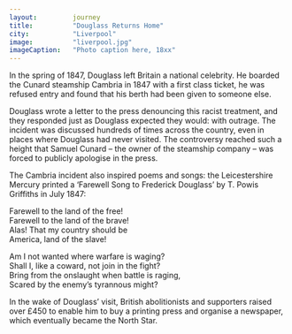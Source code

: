 ```yaml
---
layout: 		journey
title: 			"Douglass Returns Home"
city:			"Liverpool"
image: 			"liverpool.jpg"
imageCaption: 	"Photo caption here, 18xx"
---
```


In the spring of 1847, Douglass left Britain a national celebrity. He boarded the Cunard steamship Cambria in 1847 with a first class ticket, he was refused entry and found that his berth had been given to someone else. 

Douglass wrote a letter to the press denouncing this racist treatment, and they responded just as Douglass expected they would: with outrage. The incident was discussed hundreds of times across the country, even in places where Douglass had never visited. The controversy reached such a height that Samuel Cunard – the owner of the steamship company – was forced to publicly apologise in the press.

The Cambria incident also inspired poems and songs: the Leicestershire Mercury printed a ‘Farewell Song to Frederick Douglass’ by T. Powis Griffiths in July 1847: 

Farewell to the land of the free!  
Farewell to the land of the brave!  
Alas! That my country should be  
America, land of the slave!  

Am I not wanted where warfare is waging?  
Shall I, like a coward, not join in the fight?  
Bring from the onslaught when battle is raging,  
Scared by the enemy’s tyrannous might?

In the wake of Douglass’ visit, British abolitionists and supporters raised over £450 to enable him to buy a printing press and organise a newspaper, which eventually became the North Star. 
